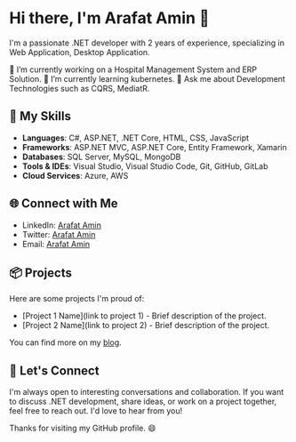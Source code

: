 # Hi there, I'm Arafat Amin 👋

I'm a passionate .NET developer with 2 years of experience, specializing in Web Application, Desktop Application.

🔭 I’m currently working on a Hospital Management System and ERP Solution.
🌱 I’m currently learning kubernetes.
💬 Ask me about Development Technologies such as CQRS, MediatR.

## 🚀 My Skills

- **Languages**: C#, ASP.NET, .NET Core, HTML, CSS, JavaScript
- **Frameworks**: ASP.NET MVC, ASP.NET Core, Entity Framework, Xamarin
- **Databases**: SQL Server, MySQL, MongoDB
- **Tools & IDEs**: Visual Studio, Visual Studio Code, Git, GitHub, GitLab
- **Cloud Services**: Azure, AWS

## 🌐 Connect with Me

- LinkedIn: [Arafat Amin](https://www.linkedin.com/in/arafamin/)
- Twitter: [Arafat Amin](https://x.com/araf_amin13696)
- Email: [Arafat Amin](mailto:arafat15-5321@diu.edu.bd)

## 📦 Projects

Here are some projects I'm proud of:

- [Project 1 Name](link to project 1) - Brief description of the project.
- [Project 2 Name](link to project 2) - Brief description of the project.

You can find more on my [blog](https://www.yourblog.com).

## 💬 Let's Connect

I'm always open to interesting conversations and collaboration. If you want to discuss .NET development, share ideas, or work on a project together, feel free to reach out. I'd love to hear from you!

Thanks for visiting my GitHub profile. 😄


<!---
woodpecker-a/woodpecker-a is a ✨ special ✨ repository because its `README.md` (this file) appears on your GitHub profile.
You can click the Preview link to take a look at your changes.
--->
